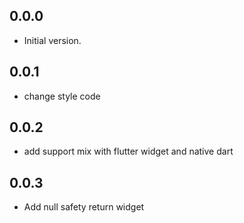 ## 0.0.0

- Initial version.

## 0.0.1
- change style code

## 0.0.2
- add support mix with flutter widget and native dart

## 0.0.3
- Add null safety return widget